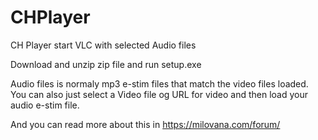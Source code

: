 # CHPlayer
CH Player start VLC with selected Audio files

Download and unzip zip file and run setup.exe

Audio files is normaly mp3 e-stim files that match the video files loaded.
You can also just select a Video file og URL for video and then load your audio e-stim file.

And you can read more about this in https://milovana.com/forum/
